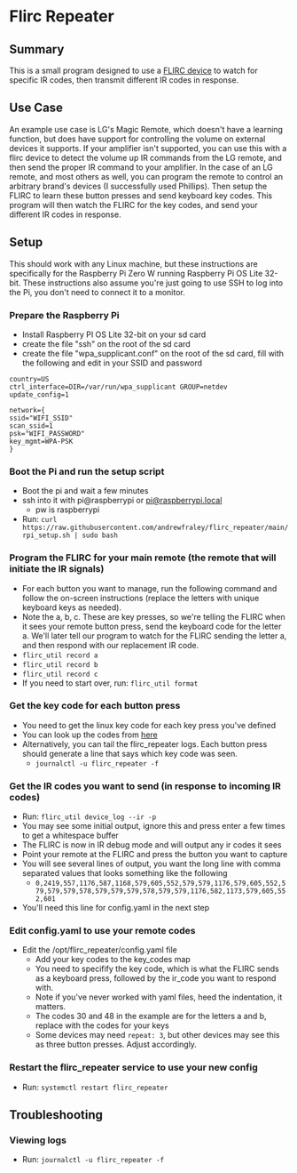 # Flirc Repeater

## Summary
This is a small program designed to use a [FLIRC device](https://flirc.tv/more/flirc-usb) to watch for specific IR codes, then transmit different IR codes in response.

## Use Case
An example use case is LG's Magic Remote, which doesn't have a learning function, but does have support for controlling the volume on external devices it supports.  If your amplifier isn't supported, you can use this with a flirc device to detect the volume up IR commands from the LG remote, and then send the proper IR command to your amplifier.  In the case of an LG remote, and most others as well, you can program the remote to control an arbitrary brand's devices (I successfully used Phillips).  Then setup the FLIRC to learn these button presses and send keyboard key codes.  This program will then watch the FLIRC for the key codes, and send your different IR codes in response.

## Setup
This should work with any Linux machine, but these instructions are specifically for the Raspberry Pi Zero W running Raspberry Pi OS Lite 32-bit.  These instructions also assume you're just going to use SSH to log into the Pi, you don't need to connect it to a monitor.

### Prepare the Raspberry Pi
- Install Raspberry PI OS Lite 32-bit on your sd card
- create the file "ssh" on the root of the sd card
- create the file "wpa_supplicant.conf" on the root of the sd card, fill with the following and edit in your SSID and password

```
country=US
ctrl_interface=DIR=/var/run/wpa_supplicant GROUP=netdev
update_config=1

network={
ssid="WIFI_SSID"
scan_ssid=1
psk="WIFI_PASSWORD"
key_mgmt=WPA-PSK
}
```

### Boot the Pi and run the setup script
- Boot the pi and wait a few minutes
- ssh into it with pi@raspberrypi or pi@raspberrypi.local
    - pw is raspberrypi
- Run: ```curl https://raw.githubusercontent.com/andrewfraley/flirc_repeater/main/rpi_setup.sh | sudo bash```

### Program the FLIRC for your main remote (the remote that will initiate the IR signals)
- For each button you want to manage, run the following command and follow the on-screen instructions (replace the letters with unique keyboard keys as needed).
- Note the a, b, c.  These are key presses, so we're telling the FLIRC when it sees your remote button press, send the keyboard code for the letter a.  We'll later tell our program to watch for the FLIRC sending the letter a, and then respond with our replacement IR code.
- ```flirc_util record a```
- ```flirc_util record b```
- ```flirc_util record c```
- If you need to start over, run: ```flirc_util format```

### Get the key code for each button press
- You need to get the linux key code for each key press you've defined
- You can look up the codes from [here](https://github.com/torvalds/linux/blob/master/include/uapi/linux/input-event-codes.h)
- Alternatively, you can tail the flirc_repeater logs.  Each button press should generate a line that says which key code was seen.
    - ```journalctl -u flirc_repeater -f```


### Get the IR codes you want to send (in response to incoming IR codes)
- Run: ```flirc_util device_log --ir -p```
- You may see some initial output, ignore this and press enter a few times to get a whitespace buffer
- The FLIRC is now in IR debug mode and will output any ir codes it sees
- Point your remote at the FLIRC and press the button you want to capture
- You will see several lines of output, you want the long line with comma separated values that looks something like the following
    - ```0,2419,557,1176,587,1168,579,605,552,579,579,1176,579,605,552,579,579,579,578,579,579,579,578,579,579,1176,582,1173,579,605,552,601```
- You'll need this line for config.yaml in the next step

### Edit config.yaml to use your remote codes
- Edit the /opt/flirc_repeater/config.yaml file
    - Add your key codes to the key_codes map
    - You need to specifify the key code, which is what the FLIRC sends as a keyboard press, followed by the ir_code you want to respond with.
    - Note if you've never worked with yaml files, heed the indentation, it matters.
    - The codes 30 and 48 in the example are for the letters a and b, replace with the codes for your keys
    - Some devices may need ```repeat: 3```, but other devices may see this as three button presses.  Adjust accordingly.

### Restart the flirc_repeater service to use your new config
- Run: ```systemctl restart flirc_repeater```

## Troubleshooting

### Viewing logs
- Run: ```journalctl -u flirc_repeater -f```

